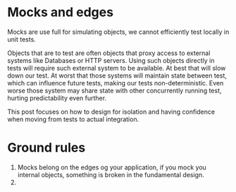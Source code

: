 # Mocks and edges

Mocks are use full for simulating objects, we cannot efficiently
test locally in unit tests.

Objects that are to test are often objects that proxy access
to external systems like Databases or HTTP servers. Using such objects
directly in tests will require such external system to be available.
At best that will slow down our test. At worst that those systems
will maintain state between test, which can influence future tests,
making our tests non-deterministic. Even worse those system may share
state with other concurrently running test, hurting predictability even
further.

This post focuses on how to design for isolation and having
confidence when moving from tests to actual integration.

# Ground rules

1. Mocks belong on the edges og your application,
   if you mock you internal objects,
   something is broken in the fundamental design.
2. 

[Mockito]: https://www.mockiti.org